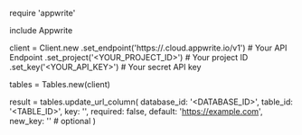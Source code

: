 require 'appwrite'

include Appwrite

client = Client.new
    .set_endpoint('https://<REGION>.cloud.appwrite.io/v1') # Your API Endpoint
    .set_project('<YOUR_PROJECT_ID>') # Your project ID
    .set_key('<YOUR_API_KEY>') # Your secret API key

tables = Tables.new(client)

result = tables.update_url_column(
    database_id: '<DATABASE_ID>',
    table_id: '<TABLE_ID>',
    key: '',
    required: false,
    default: 'https://example.com',
    new_key: '' # optional
)

